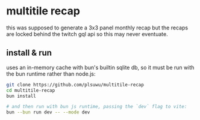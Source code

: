 # multitile recap

this was supposed to generate a 3x3 panel monthly recap but the recaps are locked behind the twitch gql api so this may never eventuate.

## install & run

uses an in-memory cache with bun's builtin sqlite db, so it must be run with the bun runtime rather than node.js:

```bash
git clone https://github.com/plsuwu/multitile-recap
cd multitile-recap
bun install

# and then run with bun js runtime, passing the `dev` flag to vite:
bun --bun run dev -- --mode dev
```
